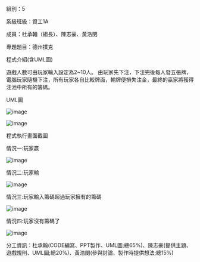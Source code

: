 組別：5

系級班級：資工1A

成員：杜承翰（組長）、陳志豪、黃浩閔

專題題目：德州撲克

程式介紹(含UML圖)

遊戲人數可由玩家輸入設定為2~10人。
由玩家先下注，下注完後每人發五張牌，電腦玩家隨機下注，所有玩家各自比較牌面，輸牌便損失注金，最終的贏家將獲得注池中所有的籌碼。

UML圖

![image](https://github.com/Chenghan0626/little-subject/assets/164443684/ee376113-73bc-40fd-bdb4-e84b6e5b9dc9)

![image](https://github.com/Chenghan0626/little-subject/assets/164443684/d6f0c807-1b78-4942-bb25-40d62bc3fdfc)


程式執行畫面截圖

情況一:玩家贏

![image](https://github.com/Chenghan0626/little-subject/assets/164443684/491bab8d-fc5e-456d-88a2-5348cb2c5404)

情況二:玩家輸

![image](https://github.com/Chenghan0626/little-subject/assets/164443684/dd5de4f6-03d2-41c3-84d4-9da821f52bb4)


情況三:玩家輸入籌碼超過玩家擁有的籌碼

![image](https://github.com/Chenghan0626/little-subject/assets/164443684/ffb22706-0968-4745-9b39-ecc17529f7e0)

情況四:玩家沒有籌碼了

![image](https://github.com/Chenghan0626/little-subject/assets/164443684/4914a3f1-d7f2-4145-b398-3f4bd5402349)

分工資訊：杜承翰(CODE編寫、PPT製作、UML圖;總65%)、陳志豪(提供主題、遊戲規則、UML圖;總20%)、黃浩閔(參與討論、製作時提供想法;總15%)
